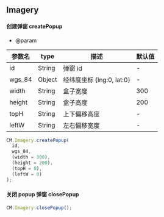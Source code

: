 ## Imagery

#### 创建弹窗 createPopup

- @param

| 参数名 | type   | 描述                      | 默认值 |
| ------ | ------ | ------------------------- | ------ |
| id     | String | 弹窗 id                   | -      |
| wgs_84 | Object | 经纬度坐标 {lng:0, lat:0} | -      |
| width  | String | 盒子宽度                  | 300    |
| height | String | 盒子高度                  | 200    |
| topH   | String | 上下偏移高度              | -      |
| leftW  | String | 左右偏移宽度              | -      |

```js
CM.Imagery.createPopup(
  id,
  wgs_84,
  (width = 300),
  (height = 200),
  (topH = 0),
  (leftW = 0)
);
```

#### 关闭 popup 弹窗 closePopup

```js
CM.Imagery.closePopup();
```
